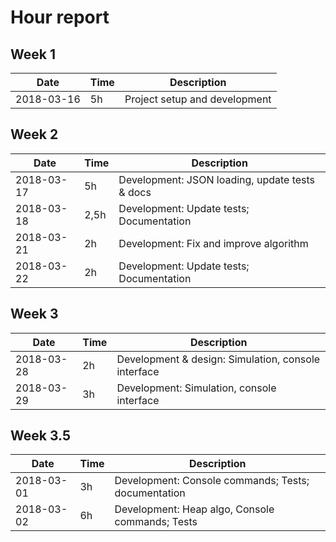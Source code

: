 # Hour report

## Week 1

| Date       | Time | Description |
|------------|------|-------------|
| 2018-03-16 | 5h   | Project setup and development |

## Week 2

| Date       | Time | Description |
|------------|------|-------------|
| 2018-03-17 | 5h   | Development: JSON loading, update tests & docs    |
| 2018-03-18 | 2,5h | Development: Update tests; Documentation          |
| 2018-03-21 | 2h   | Development: Fix and improve algorithm            |
| 2018-03-22 | 2h   | Development: Update tests; Documentation          |

## Week 3
| Date       | Time | Description |
|------------|------|-------------|
| 2018-03-28 | 2h   | Development & design: Simulation, console interface   |
| 2018-03-29 | 3h   | Development: Simulation, console interface            |

## Week 3.5
| Date       | Time | Description |
|------------|------|-------------|
| 2018-03-01 | 3h   | Development: Console commands; Tests; documentation   |
| 2018-03-02 | 6h   | Development: Heap algo, Console commands; Tests       |

